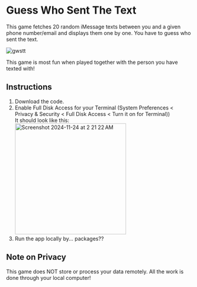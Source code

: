# Guess Who Sent The Text
This game fetches 20 random iMessage texts between you and a given phone number/email and displays them one by one. You have to guess who sent the text.

![gwstt](https://github.com/user-attachments/assets/7cf57348-89ac-4070-943d-ab8b12805732)

This game is most fun when played together with the person you have texted with!

## Instructions ##
1. Download the code.
2. Enable Full Disk Access for your Terminal (System Preferences < Privacy & Security < Full Disk Access < Turn it on for Terminal))<br />It should look like this:<br /> <img width="300" alt="Screenshot 2024-11-24 at 2 21 22 AM" src="https://github.com/user-attachments/assets/b1677159-c0a7-4b93-931a-66c7c9aa33b7">
3. Run the app locally by...
packages??

## Note on Privacy ##
This game does NOT store or process your data remotely. All the work is done through your local computer!
